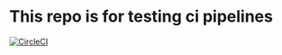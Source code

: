 # This repo is for testing ci pipelines 
[![CircleCI](https://circleci.com/gh/mbruty/CI-CD-Test.svg?style=svg)](https://circleci.com/gh/mbruty/CI-CD-Test)
